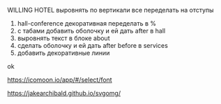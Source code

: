 WILLING HOTEL
выровнять по вертикали все
переделать на отступы

1. hall-conference декоративная переделать в %
2. с табами добавить оболочку и ей дать after в hall
3. выровнять текст в блоке about
4. сделать оболочку и ей дать after before в services
5. добавить декоративные линии

ok



https://icomoon.io/app/#/select/font

https://jakearchibald.github.io/svgomg/
